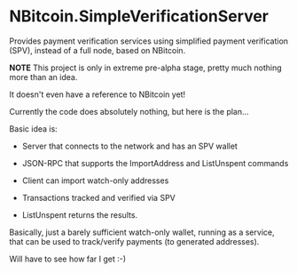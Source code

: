 NBitcoin.SimpleVerificationServer
=================================

Provides payment verification services using simplified payment verification (SPV), 
instead of a full node, based on NBitcoin.


**NOTE** This project is only in extreme pre-alpha stage, pretty much nothing more
than an idea.

It doesn't even have a reference to NBitcoin yet!

Currently the code does absolutely nothing, but here is the plan...


Basic idea is:

* Server that connects to the network and has an SPV wallet

* JSON-RPC that supports the ImportAddress and ListUnspent commands

* Client can import watch-only addresses

* Transactions tracked and verified via SPV

* ListUnspent returns the results.


Basically, just a barely sufficient watch-only wallet, running as a service, that
can be used to track/verify payments (to generated addresses).

Will have to see how far I get :-)


